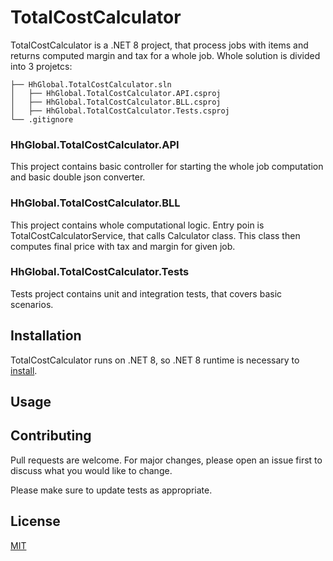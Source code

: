 # TotalCostCalculator

TotalCostCalculator is a .NET 8 project, that process jobs with items and returns computed margin and tax for a whole job.
Whole solution is divided into 3 projetcs:
```
├── HhGlobal.TotalCostCalculator.sln
│   ├── HhGlobal.TotalCostCalculator.API.csproj
│   ├── HhGlobal.TotalCostCalculator.BLL.csproj
│   ├── HhGlobal.TotalCostCalculator.Tests.csproj
└── .gitignore
```
### HhGlobal.TotalCostCalculator.API

This project contains basic controller for starting the whole job computation and basic double json converter.

### HhGlobal.TotalCostCalculator.BLL

This project contains whole computational logic. Entry poin is TotalCostCalculatorService, that calls Calculator class. 
This class then computes final price with tax and margin for given job.

### HhGlobal.TotalCostCalculator.Tests

Tests project contains unit and integration tests, that covers basic scenarios.

## Installation

TotalCostCalculator runs on .NET 8, so .NET 8 runtime is necessary to [install](https://dotnet.microsoft.com/en-us/download/dotnet/8.0).

## Usage

## Contributing

Pull requests are welcome. For major changes, please open an issue first
to discuss what you would like to change.

Please make sure to update tests as appropriate.

## License

[MIT](https://choosealicense.com/licenses/mit/)
